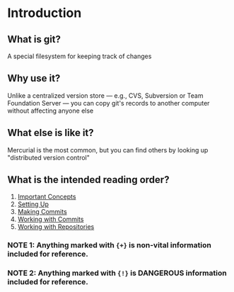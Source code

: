 # Introduction

## What is git?

A special filesystem for keeping track of changes

## Why use it?

Unlike a centralized version store — e.g., CVS, Subversion or Team Foundation Server — you can copy git's records to another computer without affecting anyone else

## What else is like it?

Mercurial is the most common, but you can find others by looking up "distributed version control"

## What is the intended reading order?

1.  [Important Concepts](concepts.md)
2.  [Setting Up](configuration.md)
3.  [Making Commits](making-commits.md)
4.  [Working with Commits](working-with-commits.md)
5.  [Working with Repositories](working-with-repositories.md)

### NOTE 1: Anything marked with `{+}` is non-vital information included for reference.

### NOTE 2: Anything marked with `{!}` is DANGEROUS information included for reference.
